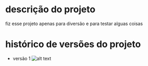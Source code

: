 # descrição do projeto

fiz esse projeto apenas para diversão e para testar alguas coisas

# histórico de versões do projeto
- versão 1
![alt text](versões/image-1.png)